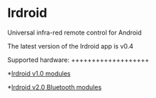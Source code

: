 Irdroid
=======

Universal infra-red remote control for Android 

The latest version of the Irdroid app is v0.4 

Supported hardware:
+++++++++++++++++++

*[Irdroid v1.0 modules](http://www.irdroid.com/purchase)

*[Irdroid v2.0 Bluetooth modules](http://www.irdroid.com)

